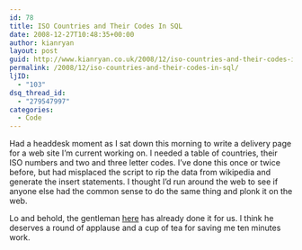 ```yaml
---
id: 78
title: ISO Countries and Their Codes In SQL
date: 2008-12-27T10:48:35+00:00
author: kianryan
layout: post
guid: http://www.kianryan.co.uk/2008/12/iso-countries-and-their-codes-in-sql/
permalink: /2008/12/iso-countries-and-their-codes-in-sql/
ljID:
  - "103"
dsq_thread_id:
  - "279547997"
categories:
  - Code
---
```

Had a headdesk moment as I sat down this morning to write a delivery page for a web site I’m current working on. I needed a table of countries, their ISO numbers and two and three letter codes. I’ve done this once or twice before, but had misplaced the script to rip the data from wikipedia and generate the insert statements. I thought I’d run around the web to see if anyone else had the common sense to do the same thing and plonk it on the web.

Lo and behold, the gentleman [here](http://vidmar.net/weblog/archive/2008/05/23/database-of-country-names-numeric-alpha-2-and-alpha-3-iso-codes.aspx) has already done it for us. I think he deserves a round of applause and a cup of tea for saving me ten minutes work.